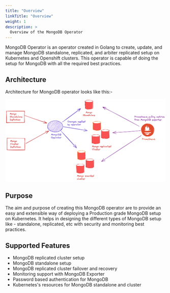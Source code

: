 ```yaml
---
title: "Overview"
linkTitle: "Overview"
weight: 1
description: >
  Overview of the MongoDB Operator
---
```


MongoDB Operator is an operator created in Golang to create, update, and manage MongoDB standalone, replicated, and arbiter replicated setup on Kubernetes and Openshift clusters. This operator is capable of doing the setup for MongoDB with all the required best practices.

## Architecture

Architecture for MongoDB operator looks like this:-

![](https://github.com/OT-CONTAINER-KIT/mongodb-operator/raw/docs-update/static/mongodb-operator-arc.png)

## Purpose

The aim and purpose of creating this MongoDB operator are to provide an easy and extensible way of deploying a Production grade MongoDB setup on Kubernetes. It helps in designing the different types of MongoDB setup like - standalone, replicated, etc with security and monitoring best practices.

## Supported Features

- MongoDB replicated cluster setup
- MongoDB standalone setup
- MongoDB replicated cluster failover and recovery
- Monitoring support with MongoDB Exporter
- Password based authentication for MongoDB
- Kubernetes's resources for MongoDB standalone and cluster

